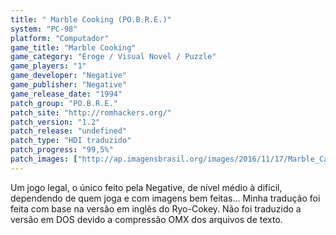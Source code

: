 ```yaml
---
title: " Marble Cooking (PO.B.R.E.)"
system: "PC-98"
platform: "Computador"
game_title: "Marble Cooking"
game_category: "Eroge / Visual Novel / Puzzle"
game_players: "1"
game_developer: "Negative"
game_publisher: "Negative"
game_release_date: "1994"
patch_group: "PO.B.R.E."
patch_site: "http://romhackers.org/"
patch_version: "1.2"
patch_release: "undefined"
patch_type: "HDI traduzido"
patch_progress: "99,5%"
patch_images: ["http://ap.imagensbrasil.org/images/2016/11/17/Marble_Capa.jpg","http://ap.imagensbrasil.org/images/2016/11/17/marble_demo.gif"]
---
```

Um jogo legal, o único feito pela Negative, de nível médio à difícil, dependendo de quem joga e com imagens bem feitas... Minha tradução foi feita com base na versão em inglês do Ryo-Cokey. Não foi traduzido a versão em DOS devido a compressão OMX dos arquivos de texto.
